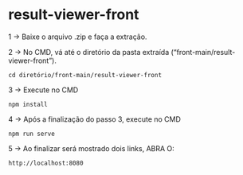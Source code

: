 # result-viewer-front

1 → Baixe o arquivo .zip e faça a extração.

2 → No CMD, vá até o diretório da pasta extraída (“front-main/result-viewer-front”).
```
cd diretório/front-main/result-viewer-front
```

3 → Execute no CMD
```
npm install
```

4 → Após a finalização do passo 3, execute no CMD
```
npm run serve
```

5 → Ao finalizar será mostrado dois links, ABRA O:
```
http://localhost:8080
```
